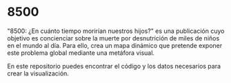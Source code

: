# 8500
"8500: ¿En cuánto tiempo morirían nuestros hijos?" es una publicación cuyo objetivo es concienciar sobre la muerte por desnutrición de miles de niños en el mundo al día. Para ello, crea un mapa dinámico que pretende exponer este problema global mediante una metáfora visual. 

En este repositorio puedes encontrar el código y los datos necesarios para crear la visualización.

